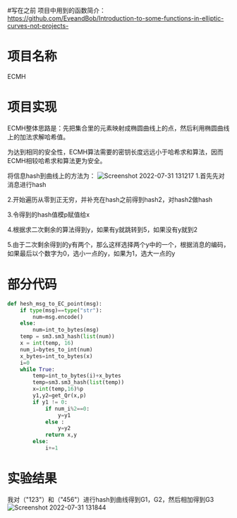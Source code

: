 #写在之前
项目中用到的函数简介：https://github.com/EveandBob/Introduction-to-some-functions-in-elliptic-curves-not-projects-

# 项目名称
ECMH

# 项目实现
ECMH整体思路是：先把集合里的元素映射成椭圆曲线上的点，然后利用椭圆曲线上的加法求解哈希值。

为达到相同的安全性，ECMH算法需要的密钥长度远远小于哈希求和算法，因而ECMH相较哈希求和算法更为安全。

将信息hash到曲线上的方法为：
![Screenshot 2022-07-31 131217](https://user-images.githubusercontent.com/104854836/182011157-5b2dc1ae-d757-405c-8705-5ca619ce0372.jpg)
1.首先先对消息进行hash

2.开始遍历从零到正无穷，并补充在hash之前得到hash2，对hash2做hash

3.令得到的hash值模p赋值给x

4.根据求二次剩余的算法得到y，如果有y就跳转到5，如果没有y就到2

5.由于二次剩余得到的y有两个，那么这样选择两个y中的一个，根据消息的编码，如果最后以个数字为0，选小一点的y，如果为1，选大一点的y

# 部分代码
```python
def hesh_msg_to_EC_point(msg):
    if type(msg)==type("str"):
        num=msg.encode()
    else:
        num=int_to_bytes(msg)
    temp = sm3.sm3_hash(list(num))
    x = int(temp, 16)
    num_i=bytes_to_int(num)
    x_bytes=int_to_bytes(x)
    i=0
    while True:
        temp=int_to_bytes(i)+x_bytes
        temp=sm3.sm3_hash(list(temp))
        x=int(temp,16)%p
        y1,y2=get_Qr(x,p)
        if y1 != 0:
            if num_i%2==0:
                y=y1
            else :
                y=y2
            return x,y
        else:
            i+=1
```

# 实验结果
我对（"123"）和（"456"）进行hash到曲线得到G1，G2，然后相加得到G3
![Screenshot 2022-07-31 131844](https://user-images.githubusercontent.com/104854836/182011359-2ff80f90-9c18-4a8a-af44-704a845e8d93.jpg)
